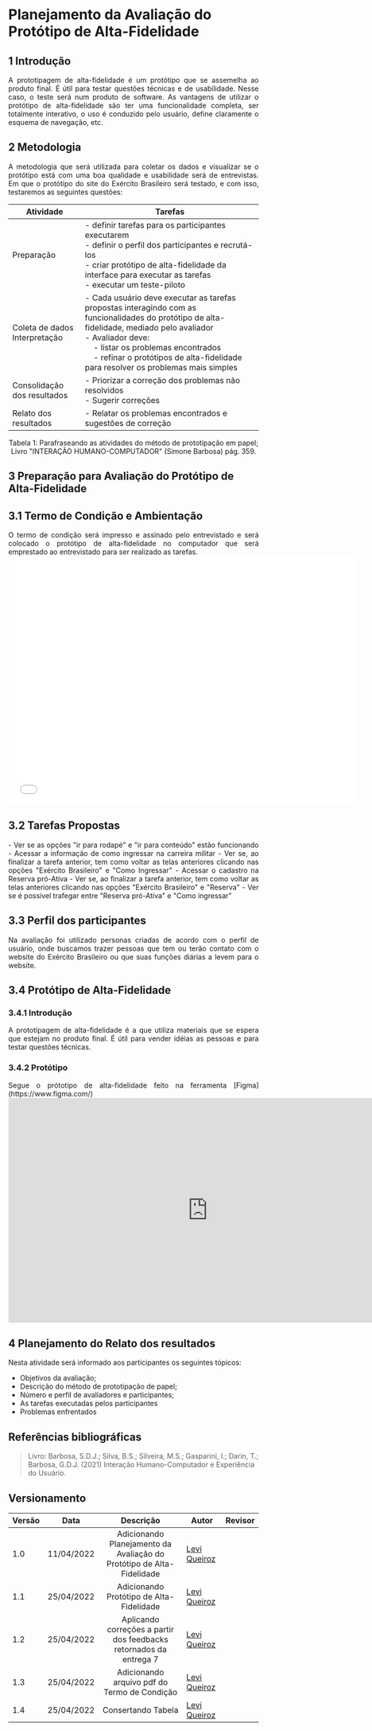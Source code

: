 # Planejamento da Avaliação do Protótipo de Alta-Fidelidade

## 1 Introdução
<div style="text-align: justify">
A prototipagem de alta-fidelidade é um protótipo que se assemelha ao produto final. É útil para testar questões técnicas e de usabilidade. Nesse caso, o teste será num produto de software. As vantagens de utilizar o protótipo de alta-fidelidade são ter uma funcionalidade completa, ser totalmente interativo, o uso é conduzido pelo usuário, define claramente o esquema de navegação, etc.
</div>

## 2 Metodologia
<div style="text-align: justify">
A metodologia que será utilizada para coletar os dados e visualizar se o protótipo está com uma boa qualidade e usabilidade será de entrevistas. Em que o protótipo do site do Exército Brasileiro será testado, e com isso, testaremos as seguintes questões:
</div>

|Atividade|Tarefas|
|--|--|
|Preparação| - definir tarefas para os participantes executarem <br> - definir o perfil dos participantes e recrutá-los <br> - criar protótipo de alta-fidelidade da interface para executar as tarefas <br> - executar um teste-piloto|
|Coleta de dados <br> Interpretação| - Cada usuário deve executar as tarefas propostas interagindo com as funcionalidades do protótipo de alta-fidelidade, mediado pelo avaliador <br> - Avaliador deve: <br> &nbsp; &nbsp; - listar os problemas encontrados <br> &nbsp; &nbsp; - refinar o protótipos de alta-fidelidade para resolver os problemas mais simples|
|Consolidação dos resultados| - Priorizar a correção dos problemas não resolvidos <br> - Sugerir correções|
|Relato dos resultados| - Relatar os problemas encontrados e sugestões de correção|

<center width="50px">Tabela 1: Parafraseando as atividades do método de prototipação em papel; Livro "INTERAÇÃO HUMANO-COMPUTADOR" (Simone Barbosa) pág. 359.</center>

## 3 Preparação para Avaliação do Protótipo de Alta-Fidelidade

## 3.1 Termo de Condição e Ambientação
<div style="text-align: justify">
O termo de condição será impresso e assinado pelo entrevistado e será colocado o protótipo de alta-fidelidade no computador que será emprestado ao entrevistado para ser realizado as tarefas.
</div>

<embed src="../../arquivos/Termo_de_condicao_protoAlta.pdf" width="700" height="500" type='application/pdf'>

## 3.2 Tarefas Propostas
<div style="text-align: justify">
- Ver se as opções "ir para rodapé" e "ir para conteúdo" estão funcionando
- Acessar a informação de como ingressar na carreira militar
- Ver se, ao finalizar a tarefa anterior, tem como voltar as telas anteriores clicando nas opções "Exército Brasileiro" e "Como Ingressar"
- Acessar o cadastro na Reserva pró-Ativa
- Ver se, ao finalizar a tarefa anterior, tem como voltar as telas anteriores clicando nas opções "Exército Brasileiro" e "Reserva"
- Ver se é possivel trafegar entre "Reserva pró-Ativa" e "Como ingressar"
</div>

## 3.3 Perfil dos participantes
<div style="text-align: justify">
Na avaliação foi utilizado personas criadas de acordo com o perfil de usuário, onde buscamos trazer pessoas que tem ou terão contato com o website do Exército Brasileiro ou que suas funções diárias a levem para o website.
</div>

## 3.4 Protótipo de Alta-Fidelidade

### 3.4.1 Introdução
<div style="text-align: justify">
A prototipagem de alta-fidelidade é a que utiliza materiais que se espera que estejam no produto final. É útil para vender idéias as pessoas e para testar questões técnicas.
</div>

### 3.4.2 Protótipo
<div style="text-align: justify">
Segue o prótotipo de alta-fidelidade feito na ferramenta [Figma](https://www.figma.com/)
<br>
</div>

<iframe style="border: 1px solid rgba(0, 0, 0, 0.1);" width="800" height="450" src="https://www.figma.com/embed?embed_host=share&url=https://www.figma.com/proto/7nrFDn2P0REVY7IR9ohJpe/Untitled?node-id=7%3A106&scaling=min-zoom&page-id=0%3A1&starting-point-node-id=7%3A106" allowfullscreen></iframe>

## 4 Planejamento do Relato dos resultados
<div style="text-align: justify">
Nesta atividade será informado aos participantes os seguintes tópicos:

- Objetivos da avaliação;
- Descrição do método de prototipação de papel;
- Número e perfil de avaliadores e participantes;
- As tarefas executadas pelos participantes
- Problemas enfrentados
</div>

## Referências bibliográficas
> Livro: Barbosa, S.D.J.; Silva, B.S.; Silveira, M.S.; Gasparini, I.; Darin, T.; Barbosa, G.D.J. (2021) Interação Humano-Computador e Experiência do Usuário. 

## Versionamento
|Versão|Data|Descrição|Autor|Revisor|
|------|----|:---------:|-----|-----|
|1.0|11/04/2022|Adicionando Planejamento da Avaliação do Protótipo de Alta-Fidelidade|[Levi Queiroz](github.com/LeviQ27)||
|1.1|25/04/2022|Adicionando Protótipo de Alta-Fidelidade|[Levi Queiroz](github.com/LeviQ27)||
|1.2|25/04/2022| Aplicando correções a partir dos feedbacks retornados da entrega 7 | [Levi Queiroz](https://github.com/LeviQ27)||
|1.3|25/04/2022| Adicionando arquivo pdf do Termo de Condição | [Levi Queiroz](https://github.com/LeviQ27)||
|1.4|25/04/2022| Consertando Tabela | [Levi Queiroz](https://github.com/LeviQ27)||